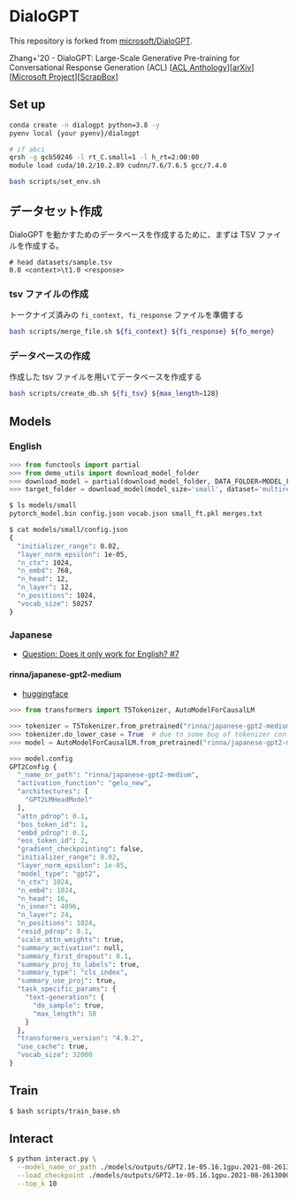 # DialoGPT

This repository is forked from [microsoft/DialoGPT](https://github.com/microsoft/DialoGPT).

Zhang+'20 - DialoGPT: Large-Scale Generative Pre-training for Conversational Response Generation (ACL) [[ACL Anthology](https://aclanthology.org/2020.acl-demos.30/)][[arXiv](https://arxiv.org/abs/1911.00536)][[Microsoft Project](https://www.microsoft.com/en-us/research/project/large-scale-pretraining-for-response-generation/)][[ScrapBox](https://scrapbox.io/tohoku-nlp/Zhang+'20_DialoGPT:_Large-Scale_Generative_Pre-training_for_Conversational_Response_Generation_(ACL_2020))]


## Set up

```bash
conda create -n dialogpt python=3.8 -y
pyenv local {your pyenv}/dialogpt

# if abci
qrsh -g gcb50246 -l rt_C.small=1 -l h_rt=2:00:00
module load cuda/10.2/10.2.89 cudnn/7.6/7.6.5 gcc/7.4.0

bash scripts/set_env.sh
```

## データセット作成

DialoGPT を動かすためのデータベースを作成するために、まずは TSV ファイルを作成する。

```tsv
# head datasets/sample.tsv
0.0 <context>\t1.0 <response>
```

### tsv ファイルの作成

トークナイズ済みの `fi_context, fi_response` ファイルを準備する

```bash
bash scripts/merge_file.sh ${fi_context} ${fi_response} ${fo_merge}
```

### データベースの作成

作成した tsv ファイルを用いてデータベースを作成する

```bash
bash scripts/create_db.sh ${fi_tsv} ${max_length=128}
```


## Models

### English

```python
>>> from functools import partial
>>> from demo_utils import download_model_folder
>>> download_model = partial(download_model_folder, DATA_FOLDER=MODEL_FOLDER)
>>> target_folder = download_model(model_size='small', dataset='multiref', from_scratch=False)
```

```bash
$ ls models/small
pytorch_model.bin config.json vocab.json small_ft.pkl merges.txt

$ cat models/small/config.json
{
  "initializer_range": 0.02,
  "layer_norm_epsilon": 1e-05,
  "n_ctx": 1024,
  "n_embd": 768,
  "n_head": 12,
  "n_layer": 12,
  "n_positions": 1024,
  "vocab_size": 50257
}
```

### Japanese
- [Question: Does it only work for English? #7](https://github.com/microsoft/DialoGPT/issues/7)


#### rinna/japanese-gpt2-medium
- [huggingface](https://huggingface.co/rinna/japanese-gpt2-medium)

```python
>>> from transformers import T5Tokenizer, AutoModelForCausalLM

>>> tokenizer = T5Tokenizer.from_pretrained("rinna/japanese-gpt2-medium")
>>> tokenizer.do_lower_case = True  # due to some bug of tokenizer config loading
>>> model = AutoModelForCausalLM.from_pretrained("rinna/japanese-gpt2-medium")

>>> model.config
GPT2Config {
  "_name_or_path": "rinna/japanese-gpt2-medium",
  "activation_function": "gelu_new",
  "architectures": [
    "GPT2LMHeadModel"
  ],
  "attn_pdrop": 0.1,
  "bos_token_id": 1,
  "embd_pdrop": 0.1,
  "eos_token_id": 2,
  "gradient_checkpointing": false,
  "initializer_range": 0.02,
  "layer_norm_epsilon": 1e-05,
  "model_type": "gpt2",
  "n_ctx": 1024,
  "n_embd": 1024,
  "n_head": 16,
  "n_inner": 4096,
  "n_layer": 24,
  "n_positions": 1024,
  "resid_pdrop": 0.1,
  "scale_attn_weights": true,
  "summary_activation": null,
  "summary_first_dropout": 0.1,
  "summary_proj_to_labels": true,
  "summary_type": "cls_index",
  "summary_use_proj": true,
  "task_specific_params": {
    "text-generation": {
      "do_sample": true,
      "max_length": 50
    }
  },
  "transformers_version": "4.9.2",
  "use_cache": true,
  "vocab_size": 32000
}
```


## Train

```bash
$ bash scripts/train_base.sh
```

## Interact

```bash
$ python interact.py \
  --model_name_or_path ./models/outputs/GPT2.1e-05.16.1gpu.2021-08-26130004/ \
  --load_checkpoint ./models/outputs/GPT2.1e-05.16.1gpu.2021-08-26130004/GP2-pretrain-step-8.pkl \
  --top_k 10
```
